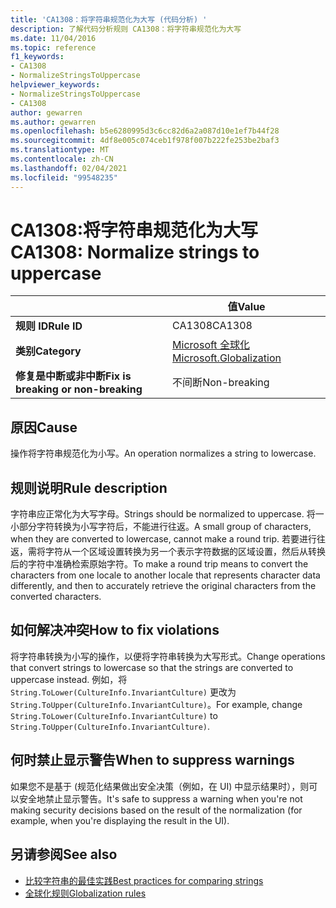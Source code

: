 ```yaml
---
title: 'CA1308：将字符串规范化为大写 (代码分析) '
description: 了解代码分析规则 CA1308：将字符串规范化为大写
ms.date: 11/04/2016
ms.topic: reference
f1_keywords:
- CA1308
- NormalizeStringsToUppercase
helpviewer_keywords:
- NormalizeStringsToUppercase
- CA1308
author: gewarren
ms.author: gewarren
ms.openlocfilehash: b5e6280995d3c6cc82d6a2a087d10e1ef7b44f28
ms.sourcegitcommit: 4df8e005c074ceb1f978f007b222fe253be2baf3
ms.translationtype: MT
ms.contentlocale: zh-CN
ms.lasthandoff: 02/04/2021
ms.locfileid: "99548235"
---
```

# <a name="ca1308-normalize-strings-to-uppercase"></a><span data-ttu-id="acaa4-103">CA1308:将字符串规范化为大写</span><span class="sxs-lookup"><span data-stu-id="acaa4-103">CA1308: Normalize strings to uppercase</span></span>

| | <span data-ttu-id="acaa4-104">值</span><span class="sxs-lookup"><span data-stu-id="acaa4-104">Value</span></span> |
|-|-|
| <span data-ttu-id="acaa4-105">**规则 ID**</span><span class="sxs-lookup"><span data-stu-id="acaa4-105">**Rule ID**</span></span> |<span data-ttu-id="acaa4-106">CA1308</span><span class="sxs-lookup"><span data-stu-id="acaa4-106">CA1308</span></span>|
| <span data-ttu-id="acaa4-107">**类别**</span><span class="sxs-lookup"><span data-stu-id="acaa4-107">**Category**</span></span> |[<span data-ttu-id="acaa4-108">Microsoft 全球化</span><span class="sxs-lookup"><span data-stu-id="acaa4-108">Microsoft.Globalization</span></span>](globalization-warnings.md)|
| <span data-ttu-id="acaa4-109">**修复是中断或非中断**</span><span class="sxs-lookup"><span data-stu-id="acaa4-109">**Fix is breaking or non-breaking**</span></span> |<span data-ttu-id="acaa4-110">不间断</span><span class="sxs-lookup"><span data-stu-id="acaa4-110">Non-breaking</span></span>|

## <a name="cause"></a><span data-ttu-id="acaa4-111">原因</span><span class="sxs-lookup"><span data-stu-id="acaa4-111">Cause</span></span>

<span data-ttu-id="acaa4-112">操作将字符串规范化为小写。</span><span class="sxs-lookup"><span data-stu-id="acaa4-112">An operation normalizes a string to lowercase.</span></span>

## <a name="rule-description"></a><span data-ttu-id="acaa4-113">规则说明</span><span class="sxs-lookup"><span data-stu-id="acaa4-113">Rule description</span></span>

<span data-ttu-id="acaa4-114">字符串应正常化为大写字母。</span><span class="sxs-lookup"><span data-stu-id="acaa4-114">Strings should be normalized to uppercase.</span></span> <span data-ttu-id="acaa4-115">将一小部分字符转换为小写字符后，不能进行往返。</span><span class="sxs-lookup"><span data-stu-id="acaa4-115">A small group of characters, when they are converted to lowercase, cannot make a round trip.</span></span> <span data-ttu-id="acaa4-116">若要进行往返，需将字符从一个区域设置转换为另一个表示字符数据的区域设置，然后从转换后的字符中准确检索原始字符。</span><span class="sxs-lookup"><span data-stu-id="acaa4-116">To make a round trip means to convert the characters from one locale to another locale that represents character data differently, and then to accurately retrieve the original characters from the converted characters.</span></span>

## <a name="how-to-fix-violations"></a><span data-ttu-id="acaa4-117">如何解决冲突</span><span class="sxs-lookup"><span data-stu-id="acaa4-117">How to fix violations</span></span>

<span data-ttu-id="acaa4-118">将字符串转换为小写的操作，以便将字符串转换为大写形式。</span><span class="sxs-lookup"><span data-stu-id="acaa4-118">Change operations that convert strings to lowercase so that the strings are converted to uppercase instead.</span></span> <span data-ttu-id="acaa4-119">例如，将 `String.ToLower(CultureInfo.InvariantCulture)` 更改为 `String.ToUpper(CultureInfo.InvariantCulture)`。</span><span class="sxs-lookup"><span data-stu-id="acaa4-119">For example, change `String.ToLower(CultureInfo.InvariantCulture)` to `String.ToUpper(CultureInfo.InvariantCulture)`.</span></span>

## <a name="when-to-suppress-warnings"></a><span data-ttu-id="acaa4-120">何时禁止显示警告</span><span class="sxs-lookup"><span data-stu-id="acaa4-120">When to suppress warnings</span></span>

<span data-ttu-id="acaa4-121">如果您不是基于 (规范化结果做出安全决策（例如，在 UI) 中显示结果时），则可以安全地禁止显示警告。</span><span class="sxs-lookup"><span data-stu-id="acaa4-121">It's safe to suppress a warning when you're not making security decisions based on the result of the normalization (for example, when you're displaying the result in the UI).</span></span>

## <a name="see-also"></a><span data-ttu-id="acaa4-122">另请参阅</span><span class="sxs-lookup"><span data-stu-id="acaa4-122">See also</span></span>

- [<span data-ttu-id="acaa4-123">比较字符串的最佳实践</span><span class="sxs-lookup"><span data-stu-id="acaa4-123">Best practices for comparing strings</span></span>](../../../standard/base-types/best-practices-strings.md)
- [<span data-ttu-id="acaa4-124">全球化规则</span><span class="sxs-lookup"><span data-stu-id="acaa4-124">Globalization rules</span></span>](globalization-warnings.md)
